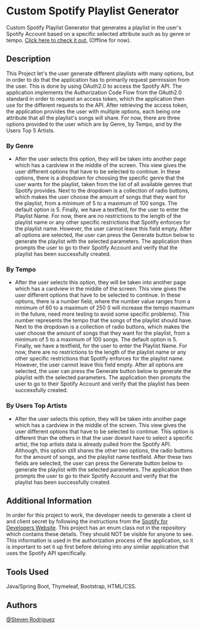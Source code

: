 # **Custom Spotify Playlist Generator**
Custom Spotify Playlist Generator that generates a playlist in the user's Spotify Account based on a specific selected attribute such as by genre or tempo. [Click here to check it out.](http://custom-spotify-playlist-generato-env.eba-ieb4yuxy.us-east-2.elasticbeanstalk.com) (Offline for now).

## **Description**
  This Project let's the user generate different playlists with many options, but in order to do that the application has to primarily request permission from the user. This is done by using OAuth2.0 to access the Spotify API. The application implements the Authorization Code Flow from the OAuth2.0 standard in order to request an access token, which the application then use for the different requests to the API. After retrieving the access token, the application provides the user with multiple options, each being one attribute that all the playlist's songs will share. For now, there are three options provided to the user which are by Genre, by Tempo, and by the Users Top 5 Artists. 

  ### **By Genre**
  - After the user selects this option, they will be taken into another page which has a cardview in the middle of the screen. This view gives the user different options that have to be selected to continue. In these options, there is a dropdown for choosing the specific genre that the user wants for the playlist, taken from the list of all available genres that Spotify provides. Next to the dropdown is a collection of radio buttons, which makes the user choose the amount of songs that they want for the playlist, from a minimum of 5 to a maximum of 100 songs. The default option is 5. Finally, we have a textfield, for the user to enter the Playlist Name. For now, there are no restrictions to the length of the playlist name or any other specific restrictions that Spotify enforces for the playlist name. However, the user cannot leave this field empty. After all options are selected, the user can press the Generate button below to generate the playlist with the selected parameters. The application then prompts the user to go to their Spotify Account and verify that the playlist has been successfully created.
    
  ### **By Tempo**
  - After the user selects this option, they will be taken into another page which has a cardview in the middle of the screen. This view gives the user different options that have to be selected to continue. In these options, there is a number field, where the number value ranges from a minimum of 60 to a maximum of 250 (I will increase the tempo maximum in the future, need more testing to avoid some specific problems). This number represents the tempo that the songs of the playlist should have. Next to the dropdown is a collection of radio buttons, which makes the user choose the amount of songs that they want for the playlist, from a minimum of 5 to a maximum of 100 songs. The default option is 5. Finally, we have a textfield, for the user to enter the Playlist Name. For now, there are no restrictions to the length of the playlist name or any other specific restrictions that Spotify enforces for the playlist name. However, the user cannot leave this field empty. After all options are selected, the user can press the Generate button below to generate the playlist with the selected parameters. The application then prompts the user to go to their Spotify Account and verify that the playlist has been successfully created.
    
  ### **By Users Top Artists**
  - After the user selects this option, they will be taken into another page which has a cardview in the middle of the screen. This view gives the user different options that have to be selected to continue. This option is different than the others in that the user doesnt have to select a specific artist, the top artists data is already pulled from the Spotify API. Although, this option still shares the other two options, the radio buttons for the amount of songs, and the playlist name textfield. After these two fields are selected, the user can press the Generate button below to generate the playlist with the selected parameters. The application then prompts the user to go to their Spotify Account and verify that the playlist has been successfully created.

## **Additional Information**
  In order for this project to work, the developer needs to generate a client id and client secret by following the instructions from the [Spotify for Developers Website](https://developer.spotify.com). This project has an enum class not in the repository which contains these details. They should NOT be visible for anyone to see. This information is used in the authorization process of the application, so it is important to set it up first before delving into any similar application that uses the Spotify API specifically. 

## **Tools Used**
  Java/Spring Boot, Thymeleaf, Bootstrap, HTML/CSS.

## Authors
[@Steven Rodriguez](https://github.com/StevenRodriguez94)

